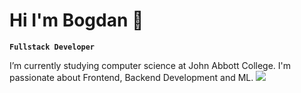 # Hi I'm Bogdan 👋

**`Fullstack Developer`**

I’m currently studying computer science at John Abbott College. I'm passionate about Frontend, Backend Development and ML.
![](https://komarev.com/ghpvc/?username=bogdanSgithub)
